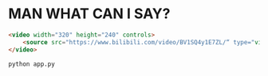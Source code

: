 # MAN WHAT CAN I SAY?

```HTML
<video width="320" height="240" controls>
    <source src="https://www.bilibili.com/video/BV1SQ4y1E7ZL/“ type="video/mp4">
</video>
```

`python app.py`